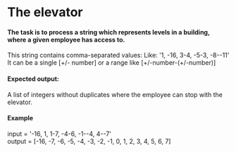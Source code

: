 # The elevator

#### The task is to process a string which represents levels in a building, where a given employee has access to.

This string contains comma-separated values:
Like: '1, -16, 3-4, -5-3, -8--11'
It can be a single [+/- number] or a range like [+/-number-(+/-number)]

#### Expected output:
A list of integers without duplicates where the employee can stop with the elevator.

#### Example
input  = '-16, 1, 1-7, -4-6, -1--4, 4--7' <br>
output = [-16, -7, -6, -5, -4, -3, -2, -1, 0, 1, 2, 3, 4, 5, 6, 7]
